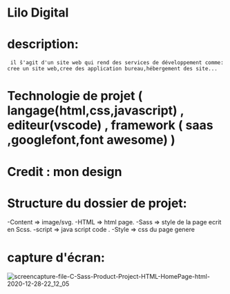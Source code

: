 # Lilo Digital

# description:
     il š'agit d'un site web qui rend des services de développement comme: cree un site web,cree des application bureau,hébergement des site...

# Technologie de projet ( langage(html,css,javascript) , editeur(vscode) , framework ( saas ,googlefont,font awesome) )
 
 
# Credit :  mon design

# Structure du dossier de projet:
  -Content => image/svg.
  -HTML => html page.
  -Sass => style de la page ecrit en Scss.
  -script => java script code .
  -Style => css du page genere
# capture d'écran:
![screencapture-file-C-Sass-Product-Project-HTML-HomePage-html-2020-12-28-22_12_05](https://user-images.githubusercontent.com/76702502/103244034-fa974000-495b-11eb-8378-3e558ffe7828.png)


